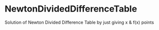 # NewtonDividedDifferenceTable
Solution of Newton Divided Difference Table by just giving x &amp; f(x) points
